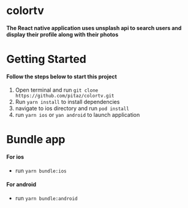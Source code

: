 # colortv
#### The React native application uses unsplash api to search users and display their profile along with their photos

# Getting Started
#### Follow the steps below to start this project
1. Open terminal and run `git clone https://github.com/pitaz/colortv.git`
2. Run `yarn install` to install dependencies
3. navigate to ios directory and run `pod install`
4. run `yarn ios` or `yan android` to launch application

# Bundle app
#### For ios
- run `yarn bundle:ios`

#### For android
- run `yarn bundle:android`
